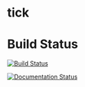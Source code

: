 # tick

# Build Status

[![Build Status](https://travis-ci.org/X-DataInitiative/tick.svg?branch=master)](https://travis-ci.org/X-DataInitiative/tick)

[![Documentation Status](https://readthedocs.org/projects/tick/badge/?version=latest)](http://tick.readthedocs.io/en/latest/?badge=latest)
